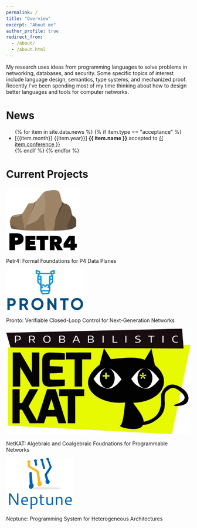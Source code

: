 ```yaml
---
permalink: /
title: "Overview"
excerpt: "About me"
author_profile: true
redirect_from: 
  - /about/
  - /about.html
---
```



My research uses ideas from programming languages to solve problems in
networking, databases, and security. Some specific topics of interest
include language design, semantics, type systems, and mechanized
proof. Recently I've been spending most of my time thinking about how
to design better languages and tools for computer networks.

# News

<ul>
{% for item in site.data.news %}
{% if item.type == "acceptance" %}
<li>[{{item.month}} {{item.year}}] <b>{{ item.name }}</b> accepted to <a href="{{ item.conference_url }}">{{ item.conference }}</a> </li>
{% endif %}
{% endfor %}
</ul>

# Current Projects

<div class="container">
<div class="box-6">
<img src="images/petr4-logo.png" alt="Petr4 logo" /><br />
<p>Petr4: Formal Foundations for P4 Data Planes</p>
</div>
<div class="box-6">
<img src="images/pronto-logo.png" alt="Pronto logo" /><br />
<p>Pronto: Verifiable Closed-Loop Control for Next-Generation Networks</p>
</div>
</div>
<div class="container">
<div class="box-6">
<img src="images/netkat-logo.png" alt="NetKAT logo" /><br />
<p>NetKAT: Algebraic and Coalgebraic Foudnations for Programmable Networks</p>
</div>
<div class="box-6">
<img src="images/neptune-logo.png" alt="Neptune logo" /><br />
<p>Neptune: Programming System for Heterogeneous Architectures</p>
</div>
</div>
<br />

[npi]: https://network-programming.org
